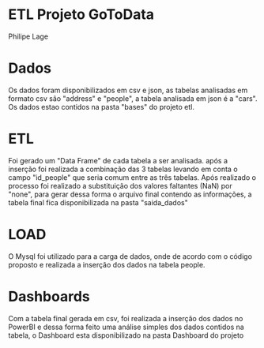 # ETL Projeto GoToData

Philipe Lage

# Dados

Os dados foram disponibilizados em csv e json, as tabelas analisadas em formato csv são "address" e "people", a tabela analisada em json é a "cars". Os dados estao contidos na pasta "bases" do projeto etl.

# ETL

Foi gerado um "Data Frame" de cada tabela a ser analisada. após a inserção foi realizada a combinação das 3 tabelas levando em conta o campo "id_people" que seria comum entre as três tabelas. Após realizado o processo foi realizado a substituição dos valores faltantes (NaN) por "none", para gerar dessa forma o arquivo final contendo as informações, a tabela final fica disponibilizada na pasta "saida_dados"

# LOAD

O Mysql foi utilizado para a carga de dados, onde de acordo com o código proposto  e realizada a inserção dos dados na tabela people.

# Dashboards

Com a tabela final gerada em csv, foi realizada a inserção dos dados no PowerBI e dessa forma feito uma análise simples dos dados contidos na tabela, o Dashboard esta disponibilizado na pasta Dashboard do projeto

